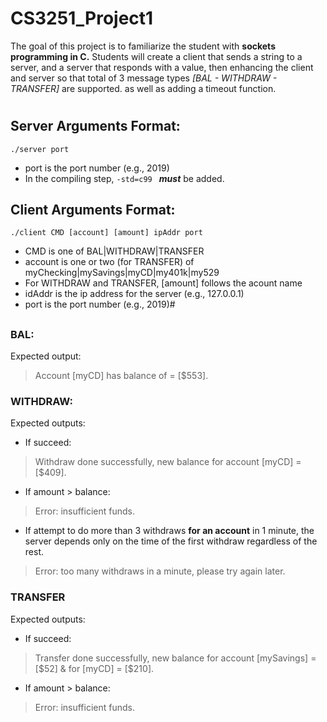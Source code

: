 # CS3251_Project1
The goal of this project is to familiarize the student with **sockets programming in C.** Students will create a client that sends a string to a server, and a server that responds with a value, then enhancing the client and server so that total of 3 message types *[BAL - WITHDRAW - TRANSFER]* are supported. as well as adding a timeout function.

#

## Server Arguments Format:
``./server port``
  - port is the port number (e.g., 2019)
- In the compiling step, ``-std=c99 `` ***must*** be added.
  
###

## Client Arguments Format:
``./client CMD [account] [amount] ipAddr port``

  - CMD is one of BAL|WITHDRAW|TRANSFER
  - account is one or two (for TRANSFER) of myChecking|mySavings|myCD|my401k|my529
  - For WITHDRAW and TRANSFER, [amount] follows the acount name
  - idAddr is the ip address for the server (e.g., 127.0.0.1)
  - port is the port number (e.g., 2019)#

###

##

###

### BAL:
Expected output:
> Account [myCD] has balance of = [$553].


###


### WITHDRAW:
Expected outputs:
- If succeed:
> Withdraw done successfully, new balance for account [myCD] = [$409].
- If amount > balance:
> Error: insufficient funds.
- If attempt to do more than 3 withdraws **for an account** in 1 minute, the server depends only on the time of the first withdraw regardless of the rest.
> Error: too many withdraws in a minute, please try again later.


###


### TRANSFER
Expected outputs:
- If succeed:
> Transfer done successfully, new balance for account [mySavings] = [$52] & for [myCD] = [$210].
- If amount > balance:
> Error: insufficient funds.

###
